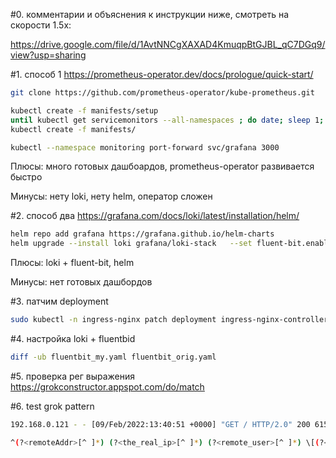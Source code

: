 #0. комментарии и объяснения к инструкции ниже, смотреть на скорости 1.5x:

https://drive.google.com/file/d/1AvtNNCgXAXAD4KmuqpBtGJBL_qC7DGq9/view?usp=sharing

#1. способ 1
https://prometheus-operator.dev/docs/prologue/quick-start/

```sh
git clone https://github.com/prometheus-operator/kube-prometheus.git

kubectl create -f manifests/setup
until kubectl get servicemonitors --all-namespaces ; do date; sleep 1; echo ""; done
kubectl create -f manifests/

kubectl --namespace monitoring port-forward svc/grafana 3000
```
Плюсы: много готовых дашбоардов,  prometheus-operator  развивается быстро

Минусы: нету  loki, нету  helm,  оператор сложен

#2.  способ  два 
https://grafana.com/docs/loki/latest/installation/helm/

```sh
helm repo add grafana https://grafana.github.io/helm-charts
helm upgrade --install loki grafana/loki-stack   --set fluent-bit.enabled=true,promtail.enabled=false,grafana.enabled=true,prometheus.enabled=true,prometheus.alertmanager.persistentVolume.enabled=false,prometheus.server.persistentVolume.enabled=false
```

Плюсы:  loki + fluent-bit, helm

Минусы: нет готовых дашбордов

#3. патчим deployment
```sh
sudo kubectl -n ingress-nginx patch deployment ingress-nginx-controller --patch "$(cat ./ingress_annotation.yaml)"
```
#4. настройка  loki + fluentbid
```sh
diff -ub fluentbit_my.yaml fluentbit_orig.yaml
```

#5.  проверка рег выражения
https://grokconstructor.appspot.com/do/match

#6. test grok pattern
```sh
192.168.0.121 - - [09/Feb/2022:13:40:51 +0000] "GET / HTTP/2.0" 200 615 "-" "curl/7.74.0" 32 0.072 [default-nginx-80] [] 172.17.0.9:80 615 0.072 200 a53e962103492bdb2fc70519b366c488

^(?<remoteAddr>[^ ]*) (?<the_real_ip>[^ ]*) (?<remote_user>[^ ]*) \[(?<time_local>[^\]]*)\] "(?<method>\S+)(?: +(?<request>[^\"]*?)(?: +\S*)?)?" (?<status>[^ ]*) (?<body_bytes_sent>[^ ]*)(?: "(?<httpReferer>[^\"]*)" "(?<httpUserAgent>[^\"]*)")? (?<request_length>[^ ]*) (?<request_time>[^ ]*) \[(?<proxy_upstream_name>[^ ]*)\] (?<unknown1>[^ ]*) (?<upstream_addr>[^ ]*) (?<upstream_response_length>[^ ]*) (?<upstream_response_time>[^ ]*) (?<upstream_status>[^ ]*) (?<requestid>[^ ]*)$
```
